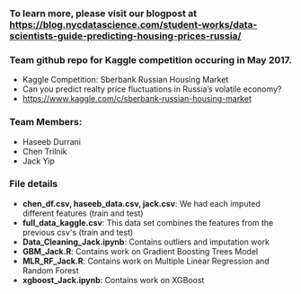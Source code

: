 ### To learn more, please visit our blogpost at https://blog.nycdatascience.com/student-works/data-scientists-guide-predicting-housing-prices-russia/

### Team github repo for Kaggle competition occuring in May 2017. 
* Kaggle Competition: Sberbank Russian Housing Market
* Can you predict realty price fluctuations in Russia’s volatile economy?
* https://www.kaggle.com/c/sberbank-russian-housing-market

### Team Members: 
* Haseeb Durrani 
* Chen Trilnik
* Jack Yip

### File details
* __chen_df.csv, haseeb_data.csv, jack.csv__: We had each imputed different features (train and test)
* __full_data_kaggle.csv__: This data set combines the features from the previous csv's (train and test)
* __Data_Cleaning_Jack.ipynb__: Contains outliers and imputation work
* __GBM_Jack.R__: Contains work on Gradient Boosting Trees Model
* __MLR_RF_Jack.R__: Contains work on Multiple Linear Regression and Random Forest
* __xgboost_Jack.ipynb__: Contains work on XGBoost
